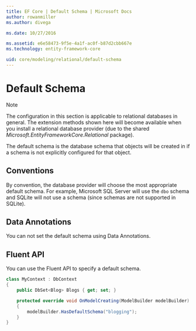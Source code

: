 ```yaml
---
title: EF Core | Default Schema | Microsoft Docs
author: rowanmiller
ms.author: divega

ms.date: 10/27/2016

ms.assetid: e6e58473-9f5e-4a1f-ac0f-b87d2cbb667e
ms.technology: entity-framework-core

uid: core/modeling/relational/default-schema
---
```

# Default Schema

> [!NOTE]
> The configuration in this section is applicable to relational databases in general. The extension methods shown here will become available when you install a relational database provider (due to the shared *Microsoft.EntityFrameworkCore.Relational* package).

The default schema is the database schema that objects will be created in if a schema is not explicitly configured for that object.

## Conventions

By convention, the database provider will choose the most appropriate default schema. For example, Microsoft SQL Server will use the `dbo` schema and SQLite will not use a schema (since schemas are not supported in SQLite).

## Data Annotations

You can not set the default schema using Data Annotations.

## Fluent API

You can use the Fluent API to specify a default schema.

<!-- [!code-csharp[Main](samples/core/relational/Modeling/FluentAPI/Samples/Relational/DefaultSchema.cs?highlight=7)] -->
``` csharp
class MyContext : DbContext
{
    public DbSet<Blog> Blogs { get; set; }

    protected override void OnModelCreating(ModelBuilder modelBuilder)
    {
        modelBuilder.HasDefaultSchema("blogging");
    }
}
```

